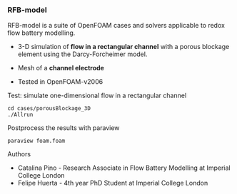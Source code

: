 ### RFB-model

RFB-model is a suite of OpenFOAM cases and solvers
applicable to redox flow battery modelling.

- 3-D simulation of **flow in a rectangular channel**
with a porous blockage element using the Darcy-Forcheimer
model.

- Mesh of a **channel electrode**

- Tested in OpenFOAM-v2006

Test: simulate one-dimensional flow in a
rectangular channel

```
cd cases/porousBlockage_3D
./Allrun
```

Postprocess the results with paraview

```
paraview foam.foam
```

Authors
- Catalina Pino - Research Associate in Flow Battery Modelling at Imperial College London
- Felipe Huerta - 4th year PhD Student at Imperial College London
